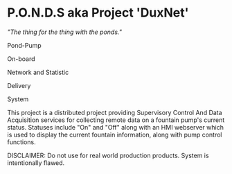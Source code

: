 # P.O.N.D.S aka Project 'DuxNet'

_"The thing for the thing with the ponds."_

Pond-Pump

On-board

Network and Statistic

Delivery 

System


This project is a distributed project providing Supervisory Control And Data Acquisition
services for collecting remote data on a fountain pump's current status. 
Statuses include "On" and "Off" along with an HMI webserver which is used to 
display the current fountain information, along with pump control functions.  


DISCLAIMER: Do not use for real world production products. System is intentionally flawed. 
